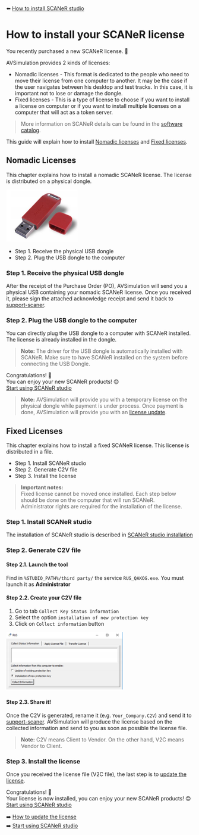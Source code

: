 :arrow_left: [How to install SCANeR studio](../HT_Install_SCANeR_studio/HT_Install_SCANeR_studio.md)

# How to install your SCANeR license

You recently purchased a new SCANeR license. 🥳

AVSimulation provides 2 kinds of licenses:
- Nomadic licenses - This format is dedicated to the people who need to move their license from one computer to another. It may be the case if the user navigates between his desktop and test tracks. In this case, it is important not to lose or damage the dongle.
- Fixed licenses - This is a type of license to choose if you want to install a license on computer or if you want to install multiple licenses on a computer that will act as a token server.

> More information on SCANeR details can be found in the [software catalog](https://www.avsimulation.com/pack-foundation/).

This guide will explain how to install [Nomadic licenses](#nomadic-licenses) and [Fixed licenses](#fixed-licenses).

## Nomadic Licenses
This chapter explains how to install a nomadic SCANeR license. The license is distributed on a physical dongle.

![](./assets/DongleUSB.png)

- Step 1. Receive the physical USB dongle
- Step 2. Plug the USB dongle to the computer

### Step 1. Receive the physical USB dongle
After the receipt of the Purchase Order (PO), AVSimulation will send you a physical USB containing your nomadic SCANeR license. Once you received it, please sign the attached acknowledge receipt and send it back to [support-scaner](mailto:support-scaner@avsimulation.fr).

### Step 2. Plug the USB dongle to the computer
You can directly plug the USB dongle to a computer with SCANeR installed. The license is already installed in the dongle.
> **Note:** The driver for the USB dongle is automatically installed with SCANeR. Make sure to have SCANeR installed on the system before connecting the USB Dongle.

Congratulations! 💪  
You can enjoy your new SCANeR products! 😊  
[Start using SCANeR studio](../HT_FirstLaunch/HT_FirstLaunch.html)

> **Note:** AVSimulation will provide you with a temporary license on the physical dongle while payment is under process. Once payment is done, AVSimulation will provide you with an [license update](../HT_Update_SCANeR_license/Update_SCANeR_license.md).

## Fixed Licenses

This chapter explains how to install a fixed SCANeR license. This license is distributed in a file.
- Step 1. Install SCANeR studio
- Step 2. Generate C2V file
- Step 3. Install the license

> **Important notes:**  
> Fixed license cannot be moved once installed. Each step below should be done on the computer that will run SCANeR.  
> Administrator rights are required for the installation of the license. 

### Step 1. Install SCANeR studio

The installation of SCANeR studio is described in [SCANeR studio installation](../HT_Install_SCANeR_studio/HT_Install_SCANeR_studio.md)

### Step 2. Generate C2V file

#### Step 2.1. Launch the tool
Find in `%STUDIO_PATH%/third party/` the service `RUS_QAKOG.exe`. You must launch it as **Administrator**
#### Step 2.2. Create your C2V file
1. Go to tab `Collect Key Status Information`
2. Select the option `installation of new protection key`
3. Click on `Collect information` button

![](./assets/GenerateC2V.png)
#### Step 2.3. Share it!
Once the C2V is generated, rename it (e.g. `Your_Company.C2V`) and send it to [support-scaner](mailto:support-scaner@avsimulation.fr).
AVSimulation will produce the license based on the collected information and send to you as
soon as possible the license file.

>**Note:**
>C2V means Client to Vendor. 
>On the other hand, V2C means Vendor to Client.

### Step 3. Install the license

Once you received the license file (V2C file), the last step is to [update the license](../HT_Update_SCANeR_license/Update_SCANeR_license.md).

Congratulations! 💪  
Your license is now installed, you can enjoy your new SCANeR products! 😊  
[Start using SCANeR studio](../HT_FirstLaunch/HT_FirstLaunch.html)

:arrow_right: [How to update the license](../HT_Update_SCANeR_license/Update_SCANeR_license.md)  
:arrow_right: [Start using SCANeR studio](../HT_FirstLaunch/HT_FirstLaunch.html)
